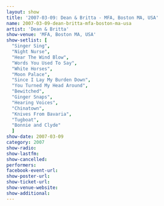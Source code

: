 ```yaml
---
layout: show
title: '2007-03-09: Dean & Britta - MFA, Boston MA, USA'
name: 2007-03-09-dean-britta-mfa-boston-ma-usa
artist: 'Dean & Britta'
show-venue: 'MFA, Boston MA, USA'
show-setlist: [
  "Singer Sing",
  "Night Nurse",
  "Hear The Wind Blow",
  "Words You Used To Say",
  "White Horses",
  "Moon Palace",
  "Since I Lay My Burden Down",
  "You Turned My Head Around",
  "Bewitched",
  "Ginger Snaps",
  "Hearing Voices",
  "Chinatown",
  "Knives From Bavaria",
  "Tugboat",
  "Bonnie and Clyde"
  ]
show-date: 2007-03-09
category: 2007
show-radio: 
show-lastfm: 
show-cancelled: 
performers: 
facebook-event-url: 
show-poster-url: 
show-ticket-url: 
show-venue-website: 
show-additional: 
---
```


